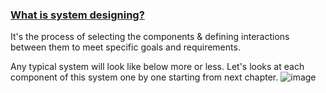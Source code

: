 ### <ins>What is system designing?</ins>
It's the process of selecting the components & defining interactions between them to meet specific goals and requirements.

Any typical system will look like below more or less. Let's looks at each component of this system one by one starting from 
next chapter.
![image](https://github.com/user-attachments/assets/3015966e-2ae7-44bc-85ea-df0d4226acbe)
